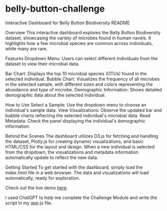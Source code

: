 # belly-button-challenge

Interactive Dashboard for Belly Button Biodiversity README

Overview
This interactive dashboard explores the Belly Button Biodiversity dataset, showcasing the variety of microbes found in human navels. It highlights how a few microbial species are common across individuals, while many are rare.

Features
Dropdown Menu: Users can select different individuals from the dataset to view their microbial data.

Bar Chart: Displays the top 10 microbial species (OTUs) found in the selected individual.
Bubble Chart: Visualizes the frequency of all microbes in the selected sample, with different sizes and colors representing the abundance and type of microbe.
Demographic Information: Shows detailed demographic data about the selected individual.

How to Use
Select a Sample: Use the dropdown menu to choose an individual's sample data.
View Visualizations: Observe the updated bar and bubble charts reflecting the selected individual's microbial data.
Read Metadata: Check the panel displaying the individual's demographic information.

Behind the Scenes
The dashboard utilizes D3.js for fetching and handling the dataset, Plotly.js for creating dynamic visualizations, and basic HTML/CSS for the layout and design. When a new individual is selected from the dropdown, the visualizations and metadata information automatically update to reflect the new data.

Getting Started
To get started with the dashboard, simply load the index.html file in a web browser. The data and visualizations will load automatically, ready for exploration.

Check out the live demo [here](https://username.github.io/repository/).

I used ChatGPT to help me complete the Challenge Module and write the script in my app.js file.
